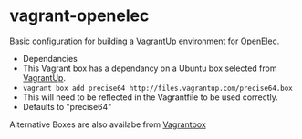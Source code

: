 vagrant-openelec
================

Basic configuration for building a [VagrantUp][1] environment for [OpenElec][3].

* Dependancies
 * This Vagrant box has a dependancy on a Ubuntu box selected from [VagrantUp][1]. 
  * `vagrant box add precise64 http://files.vagrantup.com/precise64.box`
  * This will need to be reflected in the Vagrantfile to be used correctly. 
  * Defaults to "precise64"

Alternative Boxes are also availabe from [Vagrantbox][2]

[1]: http://www.vagrantup.com/
[2]: http://www.vagrantbox.es/
[3]: http://openelec.tv/
